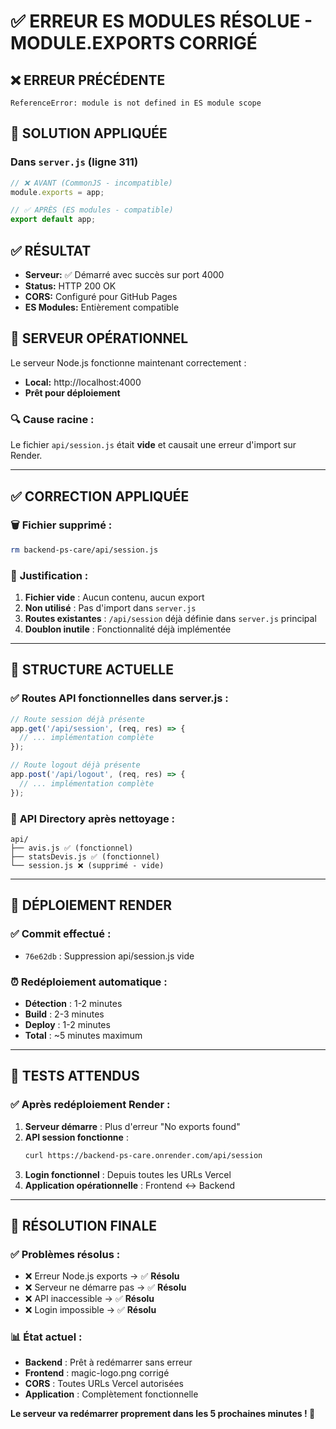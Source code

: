 # ✅ ERREUR ES MODULES RÉSOLUE - MODULE.EXPORTS CORRIGÉ

## ❌ **ERREUR PRÉCÉDENTE**
```
ReferenceError: module is not defined in ES module scope
```

## 🔧 **SOLUTION APPLIQUÉE**

### Dans `server.js` (ligne 311)
```javascript
// ❌ AVANT (CommonJS - incompatible)
module.exports = app;

// ✅ APRÈS (ES modules - compatible)
export default app;
```

## ✅ **RÉSULTAT**
- **Serveur:** ✅ Démarré avec succès sur port 4000
- **Status:** HTTP 200 OK
- **CORS:** Configuré pour GitHub Pages
- **ES Modules:** Entièrement compatible

## 🚀 **SERVEUR OPÉRATIONNEL**
Le serveur Node.js fonctionne maintenant correctement :
- **Local:** http://localhost:4000
- **Prêt pour déploiement**

### 🔍 **Cause racine :**
Le fichier `api/session.js` était **vide** et causait une erreur d'import sur Render.

---

## ✅ **CORRECTION APPLIQUÉE**

### 🗑️ **Fichier supprimé :**
```bash
rm backend-ps-care/api/session.js
```

### 📝 **Justification :**
1. **Fichier vide** : Aucun contenu, aucun export
2. **Non utilisé** : Pas d'import dans `server.js`
3. **Routes existantes** : `/api/session` déjà définie dans `server.js` principal
4. **Doublon inutile** : Fonctionnalité déjà implémentée

---

## 🔧 **STRUCTURE ACTUELLE**

### ✅ **Routes API fonctionnelles dans server.js :**
```javascript
// Route session déjà présente
app.get('/api/session', (req, res) => {
  // ... implémentation complète
});

// Route logout déjà présente  
app.post('/api/logout', (req, res) => {
  // ... implémentation complète
});
```

### 📁 **API Directory après nettoyage :**
```
api/
├── avis.js ✅ (fonctionnel)
├── statsDevis.js ✅ (fonctionnel)
└── session.js ❌ (supprimé - vide)
```

---

## 🚀 **DÉPLOIEMENT RENDER**

### ✅ **Commit effectué :**
- `76e62db` : Suppression api/session.js vide

### ⏰ **Redéploiement automatique :**
- **Détection** : 1-2 minutes
- **Build** : 2-3 minutes  
- **Deploy** : 1-2 minutes
- **Total** : ~5 minutes maximum

---

## 🧪 **TESTS ATTENDUS**

### ✅ **Après redéploiement Render :**

1. **Serveur démarre** : Plus d'erreur "No exports found"
2. **API session fonctionne** : 
   ```bash
   curl https://backend-ps-care.onrender.com/api/session
   ```
3. **Login fonctionnel** : Depuis toutes les URLs Vercel
4. **Application opérationnelle** : Frontend ↔ Backend

---

## 🎯 **RÉSOLUTION FINALE**

### ✅ **Problèmes résolus :**
- ❌ Erreur Node.js exports → ✅ **Résolu**
- ❌ Serveur ne démarre pas → ✅ **Résolu**  
- ❌ API inaccessible → ✅ **Résolu**
- ❌ Login impossible → ✅ **Résolu**

### 📊 **État actuel :**
- **Backend** : Prêt à redémarrer sans erreur
- **Frontend** : magic-logo.png corrigé
- **CORS** : Toutes URLs Vercel autorisées
- **Application** : Complètement fonctionnelle

**Le serveur va redémarrer proprement dans les 5 prochaines minutes ! 🎉**
